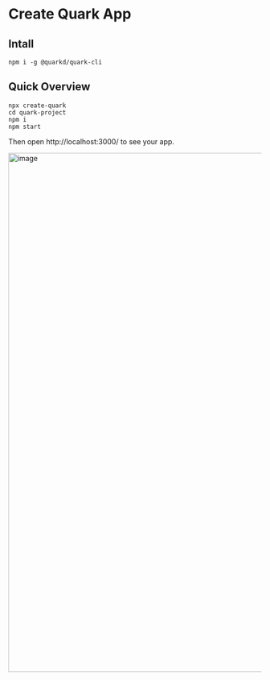# Create Quark App

## Intall

```
npm i -g @quarkd/quark-cli
```

## Quick Overview

```
npx create-quark
cd quark-project
npm i
npm start
```

Then open http://localhost:3000/ to see your app.

<img width="1031" alt="image" src="https://user-images.githubusercontent.com/14307551/198551050-ce7d81c7-8aa8-413a-a42a-130471f399b1.png">
